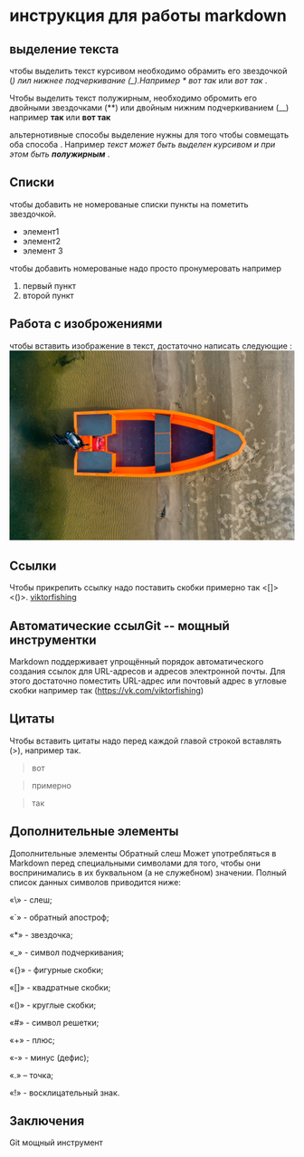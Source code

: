 # инструкция для работы markdown

## выделение текста 

чтобы выделить текст курсивом необходимо обрамить его звездочкой (*) лил нижнее подчеркивание (_).Например * вот так* или _вот так_ .

Чтобы выделить текст полужирным, необходимо обромить его двойными звездочками (**) или двойным нижним подчеркиванием (__)
например **так** или __вот так__

альтернотивные способы выделение нужны для того чтобы совмещать оба способа . Например _текст может быть выделен курсивом и при этом быть **полужирным**_ .

## Списки

чтобы добавить не номерованые списки пункты  на пометить звездочкой.

* элемент1
* элемент2
* элемент 3

чтобы добавить номерованые надо просто пронумеровать например
1. первый пункт
2. второй пункт

## Работа с изоброжениями

чтобы вставить изображение в текст, достаточно написать следующие : ![это волжанка 420](DJI_0392.jpg)

## Ссылки

Чтобы прикрепить ссылку надо поставить скобки примерно так <[]> <()>.  [viktorfishing](https://vk.com/viktorfishing)

## Автоматические ссылGit -- мощный инструментки

Markdown поддерживает упрощённый порядок автоматического создания ссылок для URL-адресов и адресов электронной почты. Для этого достаточно поместить URL-адрес или почтовый адрес в угловые скобки например так (<https://vk.com/viktorfishing>)

## Цитаты

 Чтобы вставить цитаты надо перед каждой главой строкой вставлять (>), например так.

 > вот 

 > примерно

 > так

## Дополнительные элементы

Дополнительные элементы
Обратный слеш
Может употребляться в Markdown перед специальными символами для того, чтобы они воспринимались в их буквальном (а не служебном) значении. Полный список данных символов приводится ниже:

«\» - слеш;

«`» - обратный апостроф;

«*» - звездочка;

«_» - символ подчеркивания;

«{}» - фигурные скобки;

«[]» - квадратные скобки;

«()» - круглые скобки;

«#» - символ решетки;

«+» - плюс;

«-» - минус (дефис);

«.» – точка;

«!» - восклицательный знак.


## Заключения

Git мощный инструмент